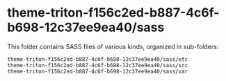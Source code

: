 # theme-triton-f156c2ed-b887-4c6f-b698-12c37ee9ea40/sass

This folder contains SASS files of various kinds, organized in sub-folders:

    theme-triton-f156c2ed-b887-4c6f-b698-12c37ee9ea40/sass/etc
    theme-triton-f156c2ed-b887-4c6f-b698-12c37ee9ea40/sass/src
    theme-triton-f156c2ed-b887-4c6f-b698-12c37ee9ea40/sass/var
